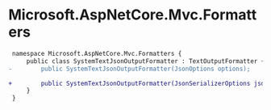 # Microsoft.AspNetCore.Mvc.Formatters

``` diff
 namespace Microsoft.AspNetCore.Mvc.Formatters {
     public class SystemTextJsonOutputFormatter : TextOutputFormatter {
-        public SystemTextJsonOutputFormatter(JsonOptions options);

+        public SystemTextJsonOutputFormatter(JsonSerializerOptions jsonSerializerOptions);
     }
 }
```
